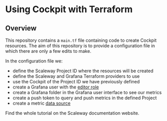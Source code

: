 # Using Cockpit with Terraform

## Overview 

This repository contains a `main.tf` file containing code to create Cockpit resources. The aim of this repository is to provide a configuration file in which there are only a few edits to make.

In the configuration file we:

- define the Scaleway Project ID where the resources will be created
- define the Scaleway and Grafana Terraform providers to use
- use the Cockpit of the Project ID we have previously defined
- create a Grafana user with the [editor role](https://www.scaleway.com/en/docs/observability/cockpit/concepts/#grafana-users)
- create a Grafana folder in the Grafana user interface to see our metrics
- create a push token to query and push metrics in the defined Project
- create a metric [data source](https://www.scaleway.com/en/docs/observability/cockpit/concepts/#data-sources)

Find the whole tutorial on the Scaleway documentation website.
